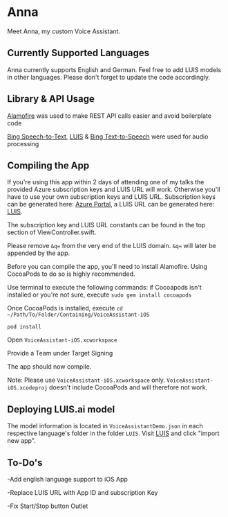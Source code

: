 # Anna
Meet Anna, my custom Voice Assistant. 

## Currently Supported Languages

Anna currently supports English and German. Feel free to add LUIS models in other languages. Please don't forget to update the code accordingly. 

## Library & API Usage
[Alamofire](https://github.com/Alamofire/Alamofire) was used to make REST API calls easier and avoid boilerplate code

[Bing Speech-to-Text](https://azure.microsoft.com/en-us/services/cognitive-services/speech/), 
[LUIS](https://luis.ai) & 
[Bing Text-to-Speech](https://azure.microsoft.com/en-us/services/cognitive-services/speech/) were used for audio processing

## Compiling the App
If you're using this app within 2 days of attending one of my talks the provided Azure subscription keys and LUIS URL will work. 
Otherwise you'll have to use your own subscription keys and LUIS URL. Subscription keys can be generated here:  [Azure Portal](https://portal.azure.com), a LUIS URL can be generated here: [LUIS](https://luis.ai). 

The subscription key and LUIS URL constants can be found in the top section of ViewController.swift. 

Please remove `&q=` from the very end of the LUIS domain. `&q=` will later be appended by the app.

Before you can compile the app, you'll need to install Alamofire. Using CocoaPods to do so is highly recommended. 

Use terminal to execute the following commands: 
if Cocoapods isn't installed or you're not sure, execute
`sudo gem install cocoapods`

Once CocoaPods is installed, execute
`cd ~/Path/To/Folder/Containing/VoiceAssistant-iOS`

`pod install`

Open `VoiceAssistant-iOS.xcworkspace`

Provide a Team under Target Signing

The app should now compile. 

Note: Please use `VoiceAssistant-iOS.xcworkspace` only. 
`VoiceAssistant-iOS.xcodeproj` doesn't include CocoaPods and will therefore not work. 

## Deploying LUIS.ai model
The model information is located in `VoiceAssistantDemo.json` in each respective language's folder in the folder `LUIS`. 
Visit [LUIS](https://luis.ai) and click "import new app". 

## To-Do's
-Add english language support to iOS App

-Replace LUIS URL with App ID and subscription Key

-Fix Start/Stop button Outlet